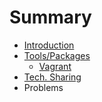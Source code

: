 # Summary

* [Introduction](README.md)
* [Tools/Packages](chapter1.md)
  * [Vagrant](chapter1/vagrant.md)
* [Tech. Sharing](tech-sharing.md)
* Problems

